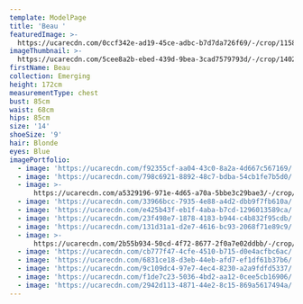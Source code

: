 ```yaml
---
template: ModelPage
title: 'Beau '
featuredImage: >-
  https://ucarecdn.com/0ccf342e-ad19-45ce-adbc-b7d7da726f69/-/crop/1158x491/0,28/-/preview/
imageThumbnail: >-
  https://ucarecdn.com/5cee8a2b-ebed-439d-9bea-3cad7579793d/-/crop/1402x1949/193,0/-/preview/
firstName: Beau
collection: Emerging
height: 172cm
measurementType: chest
bust: 85cm
waist: 68cm
hips: 85cm
size: '14'
shoeSize: '9'
hair: Blonde
eyes: Blue
imagePortfolio:
  - image: 'https://ucarecdn.com/f92355cf-aa04-43c0-8a2a-4d667c567169/'
  - image: 'https://ucarecdn.com/798c6921-8892-48c7-bdba-54cb1fe7b5d0/'
  - image: >-
      https://ucarecdn.com/a5329196-971e-4d65-a70a-5bbe3c29bae3/-/crop/412x639/21,19/-/preview/
  - image: 'https://ucarecdn.com/33966bcc-7935-4e88-a4d2-dbb9f7fb610a/'
  - image: 'https://ucarecdn.com/e425b43f-eb1f-4aba-b7cd-1296013589ca/'
  - image: 'https://ucarecdn.com/23f498e7-1878-4183-b944-c4b832f95cdb/'
  - image: 'https://ucarecdn.com/131d31a1-d2e7-4616-bc93-2068f71e89c9/'
  - image: >-
      https://ucarecdn.com/2b55b934-50cd-4f72-8677-2f0a7e02ddbb/-/crop/1634x2237/0,210/-/preview/
  - image: 'https://ucarecdn.com/cb777f47-4cfe-4510-b715-d0e4acfbc6ac/'
  - image: 'https://ucarecdn.com/6831ce18-d3eb-44eb-afd7-ef1df61b37b6/'
  - image: 'https://ucarecdn.com/9c109dc4-97e7-4ec4-8230-a2a9fdfd5337/'
  - image: 'https://ucarecdn.com/f1de7c23-5036-4bd2-aa12-0cee5cb16906/'
  - image: 'https://ucarecdn.com/2942d113-4871-44e2-8c15-869a5617494a/'
---
```


